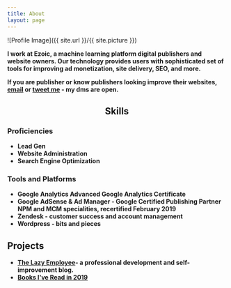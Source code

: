 ```yaml
---
title: About
layout: page
---
```


![Profile Image]({{ site.url }}/{{ site.picture }})

<p> <b>I work at Ezoic, a machine learning platform digital publishers and website owners. Our technology provides users with sophisticated set of tools for improving ad monetization, site delivery, SEO, and more.</b></p>

<p><b> If you are publisher or know publishers looking improve their websites, <a href="mailto:me@mark-purvis.com">email</a> or <a href="https://www.twitter.com/markprvs/">tweet me</a> - my dms are open.

<h2><div style="text-align: center">Skills</div></h2>

<h3>Proficiencies</h3>

<ul class="skill-list">
	<li><b>Lead Gen</b></li>
	<li><b>Website Administration</b></li>
	<li><b>Search Engine Optimization</b></li>

</ul>

<h3>Tools and Platforms</h3>
<ul class="skill-list">
	<li><b>Google Analytics</b> Advanced Google Analytics Certificate</li>
	<li><b>Google AdSense & Ad Manager</b> - Google Certified Publishing Partner NPM and MCM specialities, recertified February 2019</li>
	<li><b>Zendesk</b> - customer success and account management </li>
	<li><b>Wordpress</b> - bits and pieces </li>
</ul>



<h2>Projects</h2>

<ul>
	<li><a href="https://www.thelazyemployee.com/"> The Lazy Employee</a>- a professional development and self-improvement blog.</li>
	<li><a href="https://mark-purvis.com/books-read-in-2019/">Books I've Read in 2019</a></li>
</ul>
